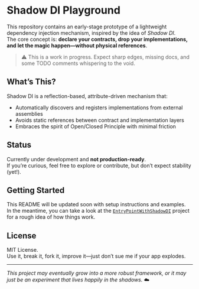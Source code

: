 ﻿# Shadow DI Playground

This repository contains an early-stage prototype of a lightweight dependency injection mechanism, inspired by the idea of *Shadow DI*.  
The core concept is: **declare your contracts, drop your implementations, and let the magic happen—without physical references**.

> ⚠️ This is a work in progress. Expect sharp edges, missing docs, and some TODO comments whispering to the void.

## What’s This?

Shadow DI is a reflection-based, attribute-driven mechanism that:
- Automatically discovers and registers implementations from external assemblies
- Avoids static references between contract and implementation layers
- Embraces the spirit of Open/Closed Principle with minimal friction

## Status

Currently under development and **not production-ready**.  
If you’re curious, feel free to explore or contribute, but don’t expect stability (yet!).

## Getting Started

This README will be updated soon with setup instructions and examples.  
In the meantime, you can take a look at the [`EntryPointWithShadowDI`](./ComponentRoots/EntryPointWithShadowDI) project for a rough idea of how things work.

## License

MIT License.  
Use it, break it, fork it, improve it—just don’t sue me if your app explodes.

---

*This project may eventually grow into a more robust framework, or it may just be an experiment that lives happily in the shadows.* ☁️
